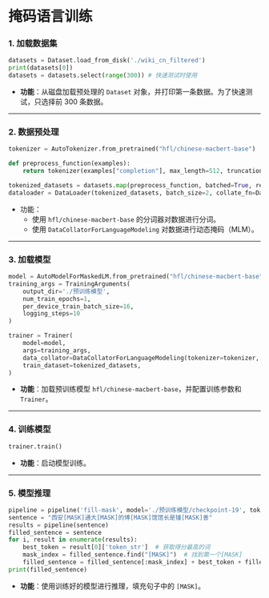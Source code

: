 # 掩码语言训练

### 1. **加载数据集**

```python
datasets = Dataset.load_from_disk('./wiki_cn_filtered')
print(datasets[0])
datasets = datasets.select(range(300)) # 快速测试时使用
```

- **功能**：从磁盘加载预处理的 `Dataset` 对象，并打印第一条数据。为了快速测试，只选择前 300 条数据。

------

### 2. **数据预处理**

```python
tokenizer = AutoTokenizer.from_pretrained("hfl/chinese-macbert-base")

def preprocess_function(examples):
    return tokenizer(examples["completion"], max_length=512, truncation=True)

tokenized_datasets = datasets.map(preprocess_function, batched=True, remove_columns=datasets.column_names)
dataloader = DataLoader(tokenized_datasets, batch_size=2, collate_fn=DataCollatorForLanguageModeling(tokenizer=tokenizer, mlm=True, mlm_probability=0.15))
```

- 功能：
  - 使用 `hfl/chinese-macbert-base` 的分词器对数据进行分词。
  - 使用 `DataCollatorForLanguageModeling` 对数据进行动态掩码（MLM）。

------

### 3. **加载模型**

```python
model = AutoModelForMaskedLM.from_pretrained("hfl/chinese-macbert-base")
training_args = TrainingArguments(
    output_dir='./预训练模型',
    num_train_epochs=1,
    per_device_train_batch_size=16,
    logging_steps=10
)

trainer = Trainer(
    model=model,
    args=training_args,
    data_collator=DataCollatorForLanguageModeling(tokenizer=tokenizer, mlm=True, mlm_probability=0.15),
    train_dataset=tokenized_datasets,
)
```

- **功能**：加载预训练模型 `hfl/chinese-macbert-base`，并配置训练参数和 `Trainer`。

------

### 4. **训练模型**

```python
trainer.train()
```

- **功能**：启动模型训练。

------

### 5. **模型推理**

```python
pipeline = pipeline('fill-mask', model='./预训练模型/checkpoint-19', tokenizer='hfl/chinese-macbert-base', device=0)
sentence = "西安[MASK]通大[MASK]的博[MASK]馆馆长是锺[MASK]善"
results = pipeline(sentence)
filled_sentence = sentence
for i, result in enumerate(results):
    best_token = result[0]['token_str']  # 获取得分最高的词
    mask_index = filled_sentence.find("[MASK]")  # 找到第一个[MASK]
    filled_sentence = filled_sentence[:mask_index] + best_token + filled_sentence[mask_index + 6:]  # 填充[MASK]
print(filled_sentence)
```

- **功能**：使用训练好的模型进行推理，填充句子中的 `[MASK]`。

